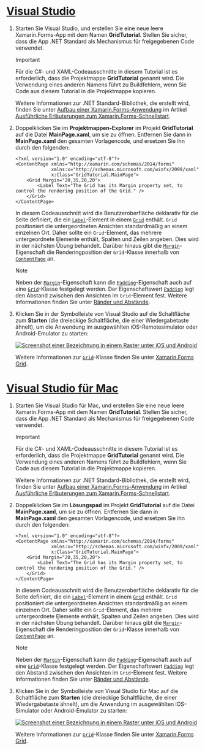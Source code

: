 # <a name="visual-studiotabvswin"></a>[Visual Studio](#tab/vswin)

1. Starten Sie Visual Studio, und erstellen Sie eine neue leere Xamarin.Forms-App mit dem Namen **GridTutorial**. Stellen Sie sicher, dass die App .NET Standard als Mechanismus für freigegebenen Code verwendet.

    > [!IMPORTANT]
    > Für die C#- und XAML-Codeausschnitte in diesem Tutorial ist es erforderlich, dass die Projektmappe **GridTutorial** genannt wird. Die Verwendung eines anderen Namens führt zu Buildfehlern, wenn Sie Code aus diesem Tutorial in die Projektmappe kopieren.

    Weitere Informationen zur .NET Standard-Bibliothek, die erstellt wird, finden Sie unter [Aufbau einer Xamarin.Forms-Anwendung](~/get-started/first-app/index.md) im Artikel [Ausführliche Erläuterungen zum Xamarin.Forms-Schnellstart](~/get-started/first-app/index.md).

1. Doppelklicken Sie im **Projektmappen-Explorer** im Projekt **GridTutorial** auf die Datei **MainPage.xaml**, um sie zu öffnen. Entfernen Sie dann in **MainPage.xaml** den gesamten Vorlagencode, und ersetzen Sie ihn durch den folgenden:

    ```xaml
    <?xml version="1.0" encoding="utf-8"?>
    <ContentPage xmlns="http://xamarin.com/schemas/2014/forms"
                 xmlns:x="http://schemas.microsoft.com/winfx/2009/xaml"
                 x:Class="GridTutorial.MainPage">
        <Grid Margin="20,35,20,20">
            <Label Text="The Grid has its Margin property set, to control the rendering position of the Grid." />
        </Grid>
    </ContentPage>
    ```

    In diesem Codeausschnitt wird die Benutzeroberfläche deklarativ für die Seite definiert, die ein [`Label`](xref:Xamarin.Forms.Label)-Element in einem [`Grid`](xref:Xamarin.Forms.Grid) enthält. `Grid` positioniert die untergeordneten Ansichten standardmäßig an einem einzelnen Ort. Daher sollte ein `Grid`-Element, das mehrere untergeordnete Elemente enthält, Spalten und Zeilen angeben. Dies wird in der nächsten Übung behandelt. Darüber hinaus gibt die [`Margin`](xref:Xamarin.Forms.View.Margin)-Eigenschaft die Renderingposition der `Grid`-Klasse innerhalb von [`ContentPage`](xref:Xamarin.Forms.ContentPage) an.

    > [!NOTE]
    > Neben der [`Margin`](xref:Xamarin.Forms.View.Margin)-Eigenschaft kann die [`Padding`](xref:Xamarin.Forms.Layout.Padding)-Eigenschaft auch auf eine [`Grid`](xref:Xamarin.Forms.Grid)-Klasse festgelegt werden. Der Eigenschaftswert [`Padding`](xref:Xamarin.Forms.Layout.Padding) legt den Abstand zwischen den Ansichten im `Grid`-Element fest. Weitere Informationen finden Sie unter [Ränder und Abstände](~/xamarin-forms/user-interface/layouts/margin-and-padding.md).

1. Klicken Sie in der Symbolleiste von Visual Studio auf die Schaltfläche zum **Starten** (die dreieckige Schaltfläche, die einer Wiedergabetaste ähnelt), um die Anwendung im ausgewählten iOS-Remotesimulator oder Android-Emulator zu starten:

    [![Screenshot einer Bezeichnung in einem Raster unter iOS und Android](../images/create-grid.png "Raster mit einer Bezeichnung")](../images/create-grid-large.png#lightbox "Raster mit einer Bezeichnungs")

    Weitere Informationen zur [`Grid`](xref:Xamarin.Forms.Grid)-Klasse finden Sie unter [Xamarin.Forms Grid](~/xamarin-forms/user-interface/layouts/grid.md).

# <a name="visual-studio-for-mactabvsmac"></a>[Visual Studio für Mac](#tab/vsmac)

1. Starten Sie Visual Studio für Mac, und erstellen Sie eine neue leere Xamarin.Forms-App mit dem Namen **GridTutorial**. Stellen Sie sicher, dass die App .NET Standard als Mechanismus für freigegebenen Code verwendet.

    > [!IMPORTANT]
    > Für die C#- und XAML-Codeausschnitte in diesem Tutorial ist es erforderlich, dass die Projektmappe **GridTutorial** genannt wird. Die Verwendung eines anderen Namens führt zu Buildfehlern, wenn Sie Code aus diesem Tutorial in die Projektmappe kopieren.

    Weitere Informationen zur .NET Standard-Bibliothek, die erstellt wird, finden Sie unter [Aufbau einer Xamarin.Forms-Anwendung](~/get-started/first-app/index.md) im Artikel [Ausführliche Erläuterungen zum Xamarin.Forms-Schnellstart](~/get-started/first-app/index.md).

1. Doppelklicken Sie im **Lösungspad** im Projekt **GridTutorial** auf die Datei **MainPage.xaml**, um sie zu öffnen. Entfernen Sie dann in **MainPage.xaml** den gesamten Vorlagencode, und ersetzen Sie ihn durch den folgenden:

    ```xaml
    <?xml version="1.0" encoding="utf-8"?>
    <ContentPage xmlns="http://xamarin.com/schemas/2014/forms"
                 xmlns:x="http://schemas.microsoft.com/winfx/2009/xaml"
                 x:Class="GridTutorial.MainPage">
        <Grid Margin="20,35,20,20">
            <Label Text="The Grid has its Margin property set, to control the rendering position of the Grid." />
        </Grid>
    </ContentPage>
    ```

    In diesem Codeausschnitt wird die Benutzeroberfläche deklarativ für die Seite definiert, die ein [`Label`](xref:Xamarin.Forms.Label)-Element in einem [`Grid`](xref:Xamarin.Forms.Grid) enthält. `Grid` positioniert die untergeordneten Ansichten standardmäßig an einem einzelnen Ort. Daher sollte ein `Grid`-Element, das mehrere untergeordnete Elemente enthält, Spalten und Zeilen angeben. Dies wird in der nächsten Übung behandelt. Darüber hinaus gibt die [`Margin`](xref:Xamarin.Forms.View.Margin)-Eigenschaft die Renderingposition der `Grid`-Klasse innerhalb von [`ContentPage`](xref:Xamarin.Forms.ContentPage) an.

    > [!NOTE]
    > Neben der [`Margin`](xref:Xamarin.Forms.View.Margin)-Eigenschaft kann die [`Padding`](xref:Xamarin.Forms.Layout.Padding)-Eigenschaft auch auf eine [`Grid`](xref:Xamarin.Forms.Grid)-Klasse festgelegt werden. Der Eigenschaftswert [`Padding`](xref:Xamarin.Forms.Layout.Padding) legt den Abstand zwischen den Ansichten im `Grid`-Element fest. Weitere Informationen finden Sie unter [Ränder und Abstände](~/xamarin-forms/user-interface/layouts/margin-and-padding.md).

1. Klicken Sie in der Symbolleiste von Visual Studio für Mac auf die Schaltfläche zum **Starten** (die dreieckige Schaltfläche, die einer Wiedergabetaste ähnelt), um die Anwendung im ausgewählten iOS-Simulator oder Android-Emulator zu starten:

    [![Screenshot einer Bezeichnung in einem Raster unter iOS und Android](../images/create-grid.png "Raster mit einer Bezeichnung")](../images/create-grid-large.png#lightbox "Raster mit einer Bezeichnungs")

    Weitere Informationen zur [`Grid`](xref:Xamarin.Forms.Grid)-Klasse finden Sie unter [Xamarin.Forms Grid](~/xamarin-forms/user-interface/layouts/grid.md).
